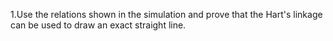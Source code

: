 1.Use the relations shown in the simulation and prove that the Hart's linkage can be used to draw an exact straight line.